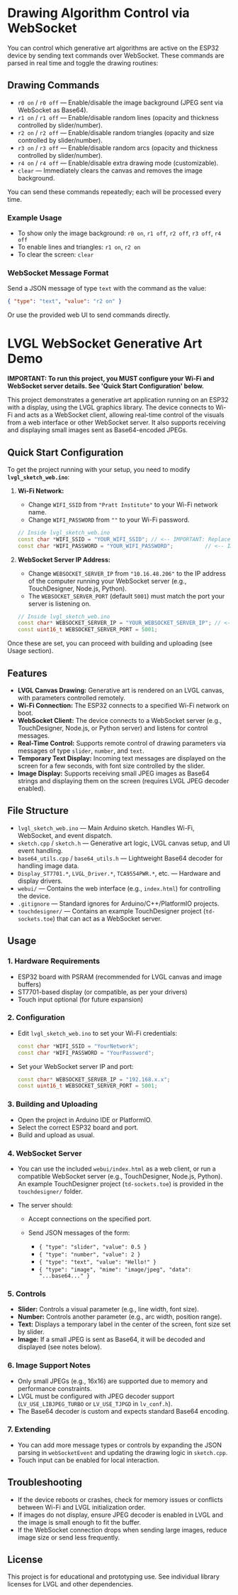 # Drawing Algorithm Control via WebSocket

You can control which generative art algorithms are active on the ESP32 device by sending text commands over WebSocket. These commands are parsed in real time and toggle the drawing routines:

## Drawing Commands

- `r0 on` / `r0 off` — Enable/disable the image background (JPEG sent via WebSocket as Base64).
- `r1 on` / `r1 off` — Enable/disable random lines (opacity and thickness controlled by slider/number).
- `r2 on` / `r2 off` — Enable/disable random triangles (opacity and size controlled by slider/number).
- `r3 on` / `r3 off` — Enable/disable random arcs (opacity and thickness controlled by slider/number).
- `r4 on` / `r4 off` — Enable/disable extra drawing mode (customizable).
- `clear` — Immediately clears the canvas and removes the image background.

You can send these commands repeatedly; each will be processed every time.

### Example Usage

- To show only the image background: `r0 on`, `r1 off`, `r2 off`, `r3 off`, `r4 off`
- To enable lines and triangles: `r1 on`, `r2 on`
- To clear the screen: `clear`

### WebSocket Message Format

Send a JSON message of type `text` with the command as the value:

```json
{ "type": "text", "value": "r2 on" }
```

Or use the provided web UI to send commands directly.
# LVGL WebSocket Generative Art Demo

**IMPORTANT: To run this project, you MUST configure your Wi-Fi and WebSocket server details. See 'Quick Start Configuration' below.**

This project demonstrates a generative art application running on an ESP32 with a display, using the LVGL graphics library. The device connects to Wi-Fi and acts as a WebSocket client, allowing real-time control of the visuals from a web interface or other WebSocket server. It also supports receiving and displaying small images sent as Base64-encoded JPEGs.

## Quick Start Configuration

To get the project running with your setup, you need to modify **`lvgl_sketch_web.ino`**:

1. **Wi-Fi Network:**

   - Change `WIFI_SSID` from `"Pratt Institute"` to your Wi-Fi network name.
   - Change `WIFI_PASSWORD` from `""` to your Wi-Fi password.

   ```cpp
   // Inside lvgl_sketch_web.ino
   const char *WIFI_SSID = "YOUR_WIFI_SSID"; // <-- IMPORTANT: Replace with your Wi-Fi SSID
   const char *WIFI_PASSWORD = "YOUR_WIFI_PASSWORD";          // <-- IMPORTANT: Replace with your Wi-Fi Password
   ```

2. **WebSocket Server IP Address:**

   - Change `WEBSOCKET_SERVER_IP` from `"10.16.48.206"` to the IP address of the computer running your WebSocket server (e.g., TouchDesigner, Node.js, Python).
   - The `WEBSOCKET_SERVER_PORT` (default `5001`) must match the port your server is listening on.

   ```cpp
   // Inside lvgl_sketch_web.ino
   const char* WEBSOCKET_SERVER_IP = "YOUR_WEBSOCKET_SERVER_IP"; // <-- IMPORTANT: Replace with your server's IP address
   const uint16_t WEBSOCKET_SERVER_PORT = 5001;
   ```

Once these are set, you can proceed with building and uploading (see Usage section).

## Features

- **LVGL Canvas Drawing:** Generative art is rendered on an LVGL canvas, with parameters controlled remotely.
- **Wi-Fi Connection:** The ESP32 connects to a specified Wi-Fi network on boot.
- **WebSocket Client:** The device connects to a WebSocket server (e.g., TouchDesigner, Node.js, or Python server) and listens for control messages.
- **Real-Time Control:** Supports remote control of drawing parameters via messages of type `slider`, `number`, and `text`.
- **Temporary Text Display:** Incoming text messages are displayed on the screen for a few seconds, with font size controlled by the slider.
- **Image Display:** Supports receiving small JPEG images as Base64 strings and displaying them on the screen (requires LVGL JPEG decoder enabled).

## File Structure

- `lvgl_sketch_web.ino` — Main Arduino sketch. Handles Wi-Fi, WebSocket, and event dispatch.
- `sketch.cpp` / `sketch.h` — Generative art logic, LVGL canvas setup, and UI event handling.
- `base64_utils.cpp` / `base64_utils.h` — Lightweight Base64 decoder for handling image data.
- `Display_ST7701.*`, `LVGL_Driver.*`, `TCA9554PWR.*`, etc. — Hardware and display drivers.
- `webui/` — Contains the web interface (e.g., `index.html`) for controlling the device.
- `.gitignore` — Standard ignores for Arduino/C++/PlatformIO projects.
- `touchdesigner/` — Contains an example TouchDesigner project (`td-sockets.toe`) that can act as a WebSocket server.

## Usage

### 1. Hardware Requirements

- ESP32 board with PSRAM (recommended for LVGL canvas and image buffers)
- ST7701-based display (or compatible, as per your drivers)
- Touch input optional (for future expansion)

### 2. Configuration

- Edit `lvgl_sketch_web.ino` to set your Wi-Fi credentials:

  ```cpp
  const char *WIFI_SSID = "YourNetwork";
  const char *WIFI_PASSWORD = "YourPassword";
  ```

- Set your WebSocket server IP and port:

  ```cpp
  const char* WEBSOCKET_SERVER_IP = "192.168.x.x";
  const uint16_t WEBSOCKET_SERVER_PORT = 5001;
  ```

### 3. Building and Uploading

- Open the project in Arduino IDE or PlatformIO.
- Select the correct ESP32 board and port.
- Build and upload as usual.

### 4. WebSocket Server

- You can use the included `webui/index.html` as a web client, or run a compatible WebSocket server (e.g., TouchDesigner, Node.js, Python). An example TouchDesigner project (`td-sockets.toe`) is provided in the `touchdesigner/` folder.
- The server should:

  - Accept connections on the specified port.
  - Send JSON messages of the form:

    - `{ "type": "slider", "value": 0.5 }`
    - `{ "type": "number", "value": 2 }`
    - `{ "type": "text", "value": "Hello!" }`
    - `{ "type": "image", "mime": "image/jpeg", "data": "...base64..." }`

### 5. Controls

- **Slider:** Controls a visual parameter (e.g., line width, font size).
- **Number:** Controls another parameter (e.g., arc width, position range).
- **Text:** Displays a temporary label in the center of the screen, font size set by slider.
- **Image:** If a small JPEG is sent as Base64, it will be decoded and displayed (see notes below).

### 6. Image Support Notes

- Only small JPEGs (e.g., 16x16) are supported due to memory and performance constraints.
- LVGL must be configured with JPEG decoder support (`LV_USE_LIBJPEG_TURBO` or `LV_USE_TJPGD` in `lv_conf.h`).
- The Base64 decoder is custom and expects standard Base64 encoding.

### 7. Extending

- You can add more message types or controls by expanding the JSON parsing in `webSocketEvent` and updating the drawing logic in `sketch.cpp`.
- Touch input can be enabled for local interaction.

## Troubleshooting

- If the device reboots or crashes, check for memory issues or conflicts between Wi-Fi and LVGL initialization order.
- If images do not display, ensure JPEG decoder is enabled in LVGL and the image is small enough to fit the buffer.
- If the WebSocket connection drops when sending large images, reduce image size or send less frequently.

## License

This project is for educational and prototyping use. See individual library licenses for LVGL and other dependencies.

